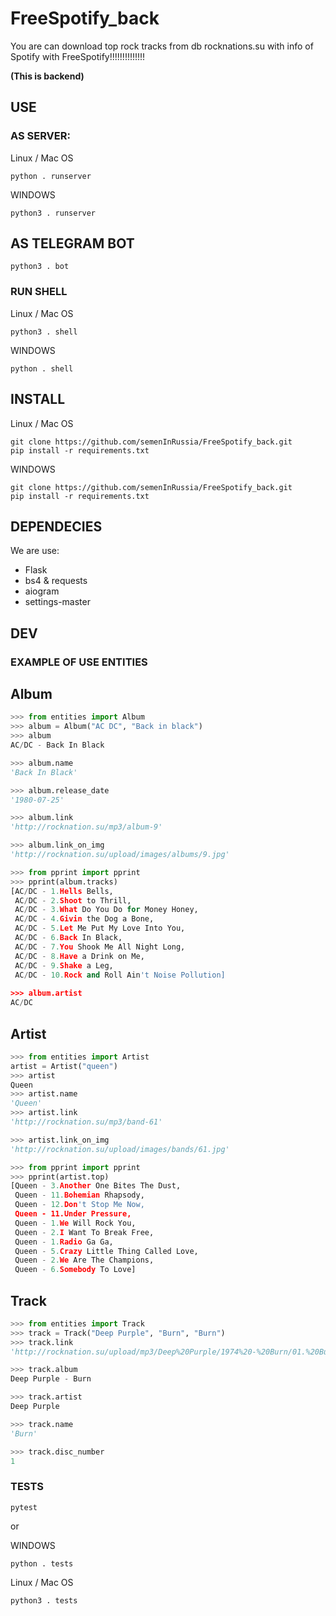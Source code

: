 # FreeSpotify_back
You are can download top rock tracks from db rocknations.su with info of Spotify with FreeSpotify!!!!!!!!!!!!!!  

**(This is backend)**

## USE
### AS SERVER:

Linux / Mac OS
```
python . runserver
```

WINDOWS
```
python3 . runserver
```

## AS TELEGRAM BOT
```
python3 . bot
```

### RUN SHELL
Linux / Mac OS
```
python3 . shell
```

WINDOWS
```
python . shell
```
## INSTALL
Linux / Mac OS
```
git clone https://github.com/semenInRussia/FreeSpotify_back.git
pip install -r requirements.txt
```

WINDOWS
```
git clone https://github.com/semenInRussia/FreeSpotify_back.git
pip install -r requirements.txt
```

## DEPENDECIES
We are use:
* Flask
* bs4 & requests
* aiogram
* settings-master

## DEV

### EXAMPLE OF USE ENTITIES
## Album
```python
>>> from entities import Album
>>> album = Album("AC DC", "Back in black")
>>> album
AC/DC - Back In Black

>>> album.name
'Back In Black'

>>> album.release_date
'1980-07-25'

>>> album.link
'http://rocknation.su/mp3/album-9'

>>> album.link_on_img
'http://rocknation.su/upload/images/albums/9.jpg'

>>> from pprint import pprint
>>> pprint(album.tracks)
[AC/DC - 1.Hells Bells,
 AC/DC - 2.Shoot to Thrill,
 AC/DC - 3.What Do You Do for Money Honey,
 AC/DC - 4.Givin the Dog a Bone,
 AC/DC - 5.Let Me Put My Love Into You,
 AC/DC - 6.Back In Black,
 AC/DC - 7.You Shook Me All Night Long,
 AC/DC - 8.Have a Drink on Me,
 AC/DC - 9.Shake a Leg,
 AC/DC - 10.Rock and Roll Ain't Noise Pollution]
 
>>> album.artist
AC/DC
```

## Artist
```python
>>> from entities import Artist
artist = Artist("queen")
>>> artist
Queen
>>> artist.name
'Queen'
>>> artist.link
'http://rocknation.su/mp3/band-61'

>>> artist.link_on_img
'http://rocknation.su/upload/images/bands/61.jpg'

>>> from pprint import pprint
>>> pprint(artist.top)
[Queen - 3.Another One Bites The Dust,
 Queen - 11.Bohemian Rhapsody,
 Queen - 12.Don't Stop Me Now,
 Queen - 11.Under Pressure,
 Queen - 1.We Will Rock You,
 Queen - 2.I Want To Break Free,
 Queen - 1.Radio Ga Ga,
 Queen - 5.Crazy Little Thing Called Love,
 Queen - 2.We Are The Champions,
 Queen - 6.Somebody To Love]
 ```
 ## Track
 ```python
>>> from entities import Track
>>> track = Track("Deep Purple", "Burn", "Burn")
>>> track.link
'http://rocknation.su/upload/mp3/Deep%20Purple/1974%20-%20Burn/01.%20Burn.mp3'

>>> track.album
Deep Purple - Burn

>>> track.artist
Deep Purple

>>> track.name
'Burn'

>>> track.disc_number
1
 ```

### TESTS
```
pytest
```

or

WINDOWS
```
python . tests
```
Linux / Mac OS
```
python3 . tests
```
